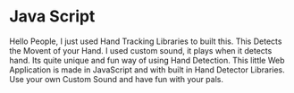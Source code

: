 # Java Script
Hello People, I just used Hand Tracking Libraries to built this. This Detects the Movent of your Hand. I used custom sound, it plays when it detects hand. Its quite unique and fun way of using Hand Detection. This little Web Application is made in JavaScript and with built in Hand Detector Libraries.
Use your own Custom Sound and have fun with your pals.
